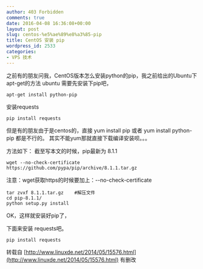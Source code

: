 ```yaml
---
author: 403 Forbidden
comments: true
date: 2016-04-08 16:36:08+00:00
layout: post
slug: centos-%e5%ae%89%e8%a3%85-pip
title: CentOS 安装 pip
wordpress_id: 2533
categories:
- VPS 技术
---
```

之前有的朋友问我，CentOS版本怎么安装python的pip，我之前给出的Ubuntu下apt-get的方法
ubuntu 需要先安装下pip吧，
```shell
apt-get install python-pip
```

安装requests
```shell
pip install requests
```


但是有的朋友由于是centos的，直接 yum install pip 或者 yum install python-pip 都是不行的。
其实不能yum那就直接下载编译安装呗。。。

方法如下：
截至写本文的时候，pip最新为 8.1.1
```shell
wget --no-check-certificate https://github.com/pypa/pip/archive/8.1.1.tar.gz
```

注意：wget获取https的时候要加上：--no-check-certificate

```shell
tar zvxf 8.1.1.tar.gz    #解压文件
cd pip-8.1.1/
python setup.py install
```

OK，这样就安装好pip了，

下面来安装 requests吧。
```shell
pip install requests
```


转载自 [http://www.linuxde.net/2014/05/15576.html](http://www.linuxde.net/2014/05/15576.html) 有删改
